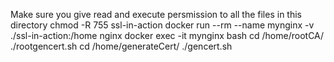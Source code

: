 Make sure you give read and execute persmission to all the files in this directory
chmod -R 755 ssl-in-action
docker run --rm --name mynginx -v ./ssl-in-action:/home nginx
docker exec -it mynginx bash
cd /home/rootCA/
./rootgencert.sh
cd /home/generateCert/
./gencert.sh
